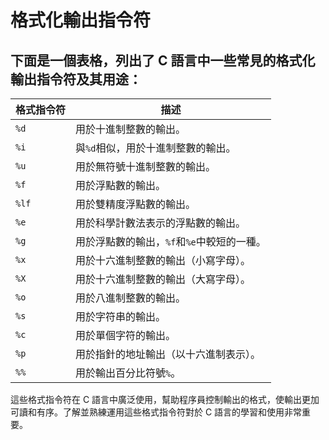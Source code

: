 # 格式化輸出指令符

## 下面是一個表格，列出了 C 語言中一些常見的格式化輸出指令符及其用途：

| 格式指令符 | 描述                                       |
| ---------- | ------------------------------------------ |
| `%d`       | 用於十進制整數的輸出。                     |
| `%i`       | 與`%d`相似，用於十進制整數的輸出。         |
| `%u`       | 用於無符號十進制整數的輸出。               |
| `%f`       | 用於浮點數的輸出。                         |
| `%lf`      | 用於雙精度浮點數的輸出。                   |
| `%e`       | 用於科學計數法表示的浮點數的輸出。         |
| `%g`       | 用於浮點數的輸出，`%f`和`%e`中較短的一種。 |
| `%x`       | 用於十六進制整數的輸出（小寫字母）。       |
| `%X`       | 用於十六進制整數的輸出（大寫字母）。       |
| `%o`       | 用於八進制整數的輸出。                     |
| `%s`       | 用於字符串的輸出。                         |
| `%c`       | 用於單個字符的輸出。                       |
| `%p`       | 用於指針的地址輸出（以十六進制表示）。     |
| `%%`       | 用於輸出百分比符號`%`。                    |

這些格式指令符在 C 語言中廣泛使用，幫助程序員控制輸出的格式，使輸出更加可讀和有序。了解並熟練運用這些格式指令符對於 C 語言的學習和使用非常重要。
